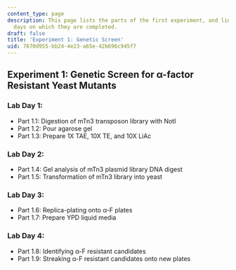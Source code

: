 ```yaml
---
content_type: page
description: This page lists the parts of the first experiment, and links to the lab
  days on which they are completed.
draft: false
title: 'Experiment 1: Genetic Screen'
uid: 7670d955-bb24-4e23-a65e-42b696c945f7
---
```

## Experiment 1: Genetic Screen for α-factor Resistant Yeast Mutants

### Lab Day 1:

- Part 1.1: Digestion of mTn3 transposon library with NotI
- Part 1.2: Pour agarose gel
- Part 1.3: Prepare 1X TAE, 10X TE, and 10X LiAc

### Lab Day 2:

- Part 1.4: Gel analysis of mTn3 plasmid library DNA digest
- Part 1.5: Transformation of mTn3 library into yeast

### Lab Day 3:

- Part 1.6: Replica-plating onto &#945;-F plates
- Part 1.7: Prepare YPD liquid media

### Lab Day 4:

- Part 1.8: Identifying &#945;-F resistant candidates
- Part 1.9: Streaking &#945;-F resistant candidates onto new plates